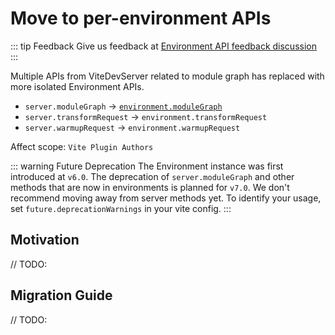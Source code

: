 # Move to per-environment APIs

::: tip Feedback
Give us feedback at [Environment API feedback discussion](https://github.com/vitejs/vite/discussions/16358)
:::

Multiple APIs from ViteDevServer related to module graph has replaced with more isolated Environment APIs.

- `server.moduleGraph` -> [`environment.moduleGraph`](/guide/api-environment#separate-module-graphs)
- `server.transformRequest` -> `environment.transformRequest`
- `server.warmupRequest` -> `environment.warmupRequest`

Affect scope: `Vite Plugin Authors`

::: warning Future Deprecation
The Environment instance was first introduced at `v6.0`. The deprecation of `server.moduleGraph` and other methods that are now in environments is planned for `v7.0`. We don't recommend moving away from server methods yet. To identify your usage, set `future.deprecationWarnings` in your vite config.
:::

## Motivation

// TODO:

## Migration Guide

// TODO:
